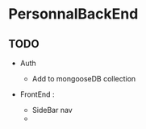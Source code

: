 # PersonnalBackEnd

## TODO 

- Auth 
  - Add to mongooseDB collection  


- FrontEnd : 
  - SideBar nav
  - 

